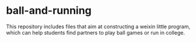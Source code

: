 # ball-and-running
This repository includes files that aim at constructing a weixin little program, which can help students find partners to play ball games or run in college.
